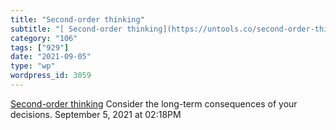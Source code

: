 ```yaml
---
title: "Second-order thinking"
subtitle: "[ Second-order thinking](https://untools.co/second-order-thinking)"
category: "106"
tags: ["929"]
date: "2021-09-05"
type: "wp"
wordpress_id: 3059
---
```

[ Second-order thinking](https://untools.co/second-order-thinking)
 Consider the long-term consequences of your decisions.
September 5, 2021 at 02:18PM